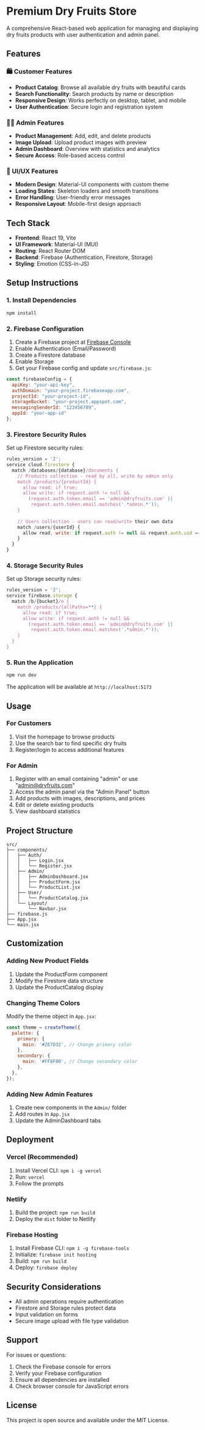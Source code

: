 # Premium Dry Fruits Store

A comprehensive React-based web application for managing and displaying dry fruits products with user authentication and admin panel.

## Features

### 🛍️ Customer Features
- **Product Catalog**: Browse all available dry fruits with beautiful cards
- **Search Functionality**: Search products by name or description
- **Responsive Design**: Works perfectly on desktop, tablet, and mobile
- **User Authentication**: Secure login and registration system

### 👨‍💼 Admin Features
- **Product Management**: Add, edit, and delete products
- **Image Upload**: Upload product images with preview
- **Admin Dashboard**: Overview with statistics and analytics
- **Secure Access**: Role-based access control

### 🎨 UI/UX Features
- **Modern Design**: Material-UI components with custom theme
- **Loading States**: Skeleton loaders and smooth transitions
- **Error Handling**: User-friendly error messages
- **Responsive Layout**: Mobile-first design approach

## Tech Stack

- **Frontend**: React 19, Vite
- **UI Framework**: Material-UI (MUI)
- **Routing**: React Router DOM
- **Backend**: Firebase (Authentication, Firestore, Storage)
- **Styling**: Emotion (CSS-in-JS)

## Setup Instructions

### 1. Install Dependencies
```bash
npm install
```

### 2. Firebase Configuration

1. Create a Firebase project at [Firebase Console](https://console.firebase.google.com/)
2. Enable Authentication (Email/Password)
3. Create a Firestore database
4. Enable Storage
5. Get your Firebase config and update `src/firebase.js`:

```javascript
const firebaseConfig = {
  apiKey: "your-api-key",
  authDomain: "your-project.firebaseapp.com",
  projectId: "your-project-id",
  storageBucket: "your-project.appspot.com",
  messagingSenderId: "123456789",
  appId: "your-app-id"
};
```

### 3. Firestore Security Rules

Set up Firestore security rules:

```javascript
rules_version = '2';
service cloud.firestore {
  match /databases/{database}/documents {
    // Products collection - read by all, write by admin only
    match /products/{productId} {
      allow read: if true;
      allow write: if request.auth != null && 
        (request.auth.token.email == 'admin@dryfruits.com' || 
         request.auth.token.email.matches('.*admin.*'));
    }
    
    // Users collection - users can read/write their own data
    match /users/{userId} {
      allow read, write: if request.auth != null && request.auth.uid == userId;
    }
  }
}
```

### 4. Storage Security Rules

Set up Storage security rules:

```javascript
rules_version = '2';
service firebase.storage {
  match /b/{bucket}/o {
    match /products/{allPaths=**} {
      allow read: if true;
      allow write: if request.auth != null && 
        (request.auth.token.email == 'admin@dryfruits.com' || 
         request.auth.token.email.matches('.*admin.*'));
    }
  }
}
```

### 5. Run the Application
```bash
npm run dev
```

The application will be available at `http://localhost:5173`

## Usage

### For Customers
1. Visit the homepage to browse products
2. Use the search bar to find specific dry fruits
3. Register/login to access additional features

### For Admin
1. Register with an email containing "admin" or use "admin@dryfruits.com"
2. Access the admin panel via the "Admin Panel" button
3. Add products with images, descriptions, and prices
4. Edit or delete existing products
5. View dashboard statistics

## Project Structure

```
src/
├── components/
│   ├── Auth/
│   │   ├── Login.jsx
│   │   └── Register.jsx
│   ├── Admin/
│   │   ├── AdminDashboard.jsx
│   │   ├── ProductForm.jsx
│   │   └── ProductList.jsx
│   ├── User/
│   │   └── ProductCatalog.jsx
│   └── Layout/
│       └── Navbar.jsx
├── firebase.js
├── App.jsx
└── main.jsx
```

## Customization

### Adding New Product Fields
1. Update the ProductForm component
2. Modify the Firestore data structure
3. Update the ProductCatalog display

### Changing Theme Colors
Modify the theme object in `App.jsx`:

```javascript
const theme = createTheme({
  palette: {
    primary: {
      main: '#2E7D32', // Change primary color
    },
    secondary: {
      main: '#FF8F00', // Change secondary color
    },
  },
});
```

### Adding New Admin Features
1. Create new components in the `Admin/` folder
2. Add routes in `App.jsx`
3. Update the AdminDashboard tabs

## Deployment

### Vercel (Recommended)
1. Install Vercel CLI: `npm i -g vercel`
2. Run: `vercel`
3. Follow the prompts

### Netlify
1. Build the project: `npm run build`
2. Deploy the `dist` folder to Netlify

### Firebase Hosting
1. Install Firebase CLI: `npm i -g firebase-tools`
2. Initialize: `firebase init hosting`
3. Build: `npm run build`
4. Deploy: `firebase deploy`

## Security Considerations

- All admin operations require authentication
- Firestore and Storage rules protect data
- Input validation on forms
- Secure image upload with file type validation

## Support

For issues or questions:
1. Check the Firebase console for errors
2. Verify your Firebase configuration
3. Ensure all dependencies are installed
4. Check browser console for JavaScript errors

## License

This project is open source and available under the MIT License.
